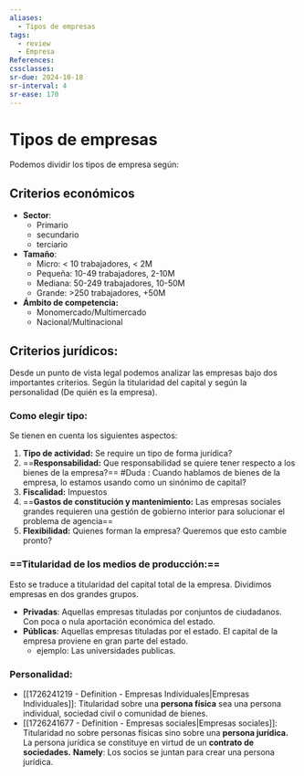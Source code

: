 ```yaml
---
aliases:
  - Tipos de empresas
tags:
  - review
  - Empresa
References: 
cssclasses:
sr-due: 2024-10-18
sr-interval: 4
sr-ease: 170
---
```

# Tipos de empresas
Podemos dividir los tipos de empresa según: 
## Criterios económicos
+ **Sector**:
	+ Primario
	+ secundario
	+ terciario 
+ **Tamaño**: 
	+ Micro: < 10 trabajadores, < 2M
	+ Pequeña: 10-49 trabajadores, 2-10M
	+ Mediana: 50-249 trabajadores, 10-50M
	+ Grande: >250 trabajadores, +50M
+ **Ámbito de competencia:** 
	+ Monomercado/Multimercado
	+ Nacional/Multinacional

## Criterios jurídicos: 
Desde un punto de vista legal podemos analizar las empresas bajo dos importantes criterios. Según la titularidad del capital y según la personalidad (De quién es la empresa).
### Como elegir tipo: 
Se tienen en cuenta los siguientes aspectos:
1. **Tipo de actividad:** Se require un tipo de forma jurídica?
2. ==**Responsabilidad:** Que responsabilidad se quiere tener respecto a los bienes de la empresa?==
#Duda : Cuando hablamos de bienes de la empresa, lo estamos usando como un sinónimo de capital?
3. **Fiscalidad:** Impuestos
4. ==**Gastos de constitución y mantenimiento:** Las empresas sociales grandes requieren una gestión de gobierno interior para solucionar el problema de agencia==
5. **Flexibilidad:** Quienes forman la empresa? Queremos que esto cambie pronto?
### ==Titularidad de los medios de producción:==
Esto se traduce a titularidad del capital total de la empresa. Dividimos empresas en dos grandes grupos.
+ **Privadas**: Aquellas empresas tituladas por conjuntos de ciudadanos. Con poca o nula aportación económica del estado.
+ **Públicas**: Aquellas empresas tituladas por el estado. El capital de la empresa proviene en gran parte del estado. 
	+ ejemplo: Las universidades publicas.
### Personalidad:
+ [[1726241219 - Definition - Empresas Individuales|Empresas Individuales]]: 
	Titularidad sobre una **persona física** sea una persona individual, sociedad civil o comunidad de bienes. 
 + [[1726241677 - Definition - Empresas sociales|Empresas sociales]]: 
	Titularidad no sobre personas físicas sino sobre una **persona jurídica.** La persona jurídica se constituye en virtud de un **contrato de sociedades.** 
	**Namely**: Los socios se juntan para crear una persona jurídica.
